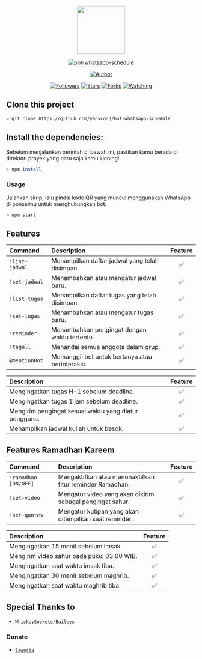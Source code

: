 <p align="center">
<img src="https://avatars.githubusercontent.com/u/72220361?v=4" width="128" height="128"/>
</p>
<p align="center">
<a href="#"><img title="bot-whatsapp-schedule" src="https://img.shields.io/badge/Whatsapp Bot Schedule-green?colorA=%23ff0000&colorB=%23017e40&style=for-the-badge"></a>
</p>
<p align="center">
<a href="https://github.com/yanxcod3"><img title="Author" src="https://img.shields.io/badge/Author-yanxcod3-red.svg?style=for-the-badge&logo=github"></a>
</p>
<p align="center">
<a href="https://github.com/yanxcod3/followers"><img title="Followers" src="https://img.shields.io/github/followers/yanxcod3?color=blue&style=flat-square"></a>
<a href="https://github.com/yanxcod3/bot-whatsapp-schedule/stargazers/"><img title="Stars" src="https://img.shields.io/github/stars/yanxcod3/bot-whatsapp-schedule?color=red&style=flat-square"></a>
<a href="https://github.com/yanxcod3/bot-whatsapp-schedule/network/members"><img title="Forks" src="https://img.shields.io/github/forks/yanxcod3/bot-whatsapp-schedule?color=red&style=flat-square"></a>
<a href="https://github.com/yanxcod3/bot-whatsapp-schedule/watchers"><img title="Watching" src="https://img.shields.io/github/watchers/yanxcod3/bot-whatsapp-schedule?label=Watchers&color=blue&style=flat-square"></a>
</p>

## Clone this project

```bash
> git clone https://github.com/yanxcod3/bot-whatsapp-schedule
```

## Install the dependencies:

Sebelum menjalankan perintah di bawah ini, pastikan kamu berada di direktori proyek yang baru saja kamu kloning!

```bash
> npm install
```

### Usage

Jalankan skrip, lalu pindai kode QR yang muncul menggunakan WhatsApp di ponselmu untuk menghubungkan bot.

```bash
> npm start
```

## Features

| Command        | Description                                     | Feature |
| :------------- | :---------------------------------------------- | :-----: |
| `!list-jadwal` | Menampilkan daftar jadwal yang telah disimpan.  |   ✅    |
| `!set-jadwal`  | Menambahkan atau mengatur jadwal baru.          |   ✅    |
| `!list-tugas`  | Menampilkan daftar tugas yang telah disimpan.   |   ✅    |
| `!set-tugas`   | Menambahkan atau mengatur tugas baru.           |   ✅    |
| `!reminder`    | Menambahkan pengingat dengan waktu tertentu.    |   ✅    |
| `!tagall`      | Menandai semua anggota dalam grup.              |   ✅    |
| `@mentionBot`  | Memanggil bot untuk bertanya atau berinteraksi. |   ✅    |

| Description                                           | Feature |
| :---------------------------------------------------- | :-----: |
| Mengingatkan tugas H-1 sebelum deadline.              |   ✅    |
| Mengingatkan tugas 1 jam sebelum deadline.            |   ✅    |
| Mengirim pengingat sesuai waktu yang diatur pengguna. |   ✅    |
| Menampilkan jadwal kuliah untuk besok.                |   ✅    |

## Features Ramadhan Kareem

| Command              | Description                                               | Feature |
| :------------------- | :-------------------------------------------------------- | :-----: |
| `!ramadhan [ON/OFF]` | Mengaktifkan atau menonaktifkan fitur reminder Ramadhan.  |   ✅    |
| `!set-video`         | Mengatur video yang akan dikirim sebagai pengingat sahur. |   ✅    |
| `!set-quotes`        | Mengatur kutipan yang akan ditampilkan saat reminder.     |   ✅    |

| Description                                | Feature |
| :----------------------------------------- | :-----: |
| Mengingatkan 15 menit sebelum imsak.       |   ✅    |
| Mengirim video sahur pada pukul 03:00 WIB. |   ✅    |
| Mengingatkan saat waktu imsak tiba.        |   ✅    |
| Mengingatkan 30 menit sebelum maghrib.     |   ✅    |
| Mengingatkan saat waktu maghrib tiba.      |   ✅    |

## Special Thanks to

- [`WhiskeySockets/Baileys`](https://github.com/WhiskeySockets/Baileys)

### Donate

- [`Saweria`](https://saweria.co/yanxcod3)
